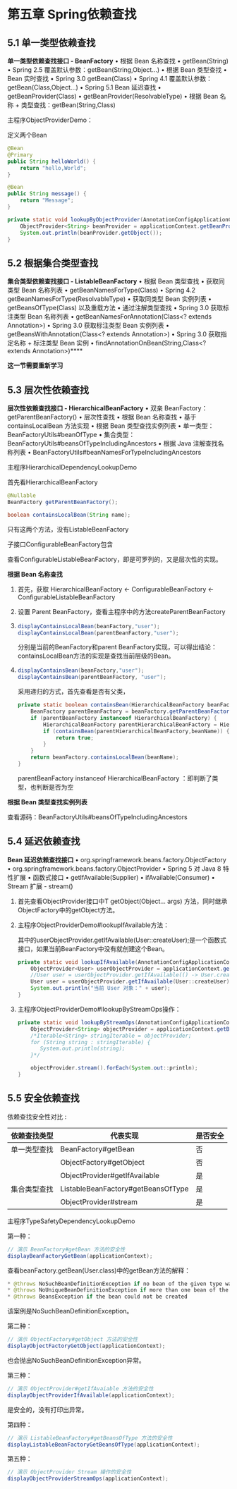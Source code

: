 # 第五章 Spring依赖查找

## 5.1 单一类型依赖查找  

**单一类型依赖查找接口 - BeanFactory**
• 根据 Bean 名称查找
		• getBean(String)
		• Spring 2.5 覆盖默认参数：getBean(String,Object...)
• 根据 Bean 类型查找
		• Bean 实时查找
				• Spring 3.0 getBean(Class)
				• Spring 4.1 覆盖默认参数：getBean(Class,Object...)
		• Spring 5.1 Bean 延迟查找
				• getBeanProvider(Class)
				• getBeanProvider(ResolvableType)
• 根据 Bean 名称 + 类型查找：getBean(String,Class)  



主程序ObjectProviderDemo：

定义两个Bean

```java
@Bean
@Primary
public String helloWorld() {
    return "hello,World";
}

@Bean
public String message() {
    return "Message";
}
```

```java
private static void lookupByObjectProvider(AnnotationConfigApplicationContext applicationContext) {
    ObjectProvider<String> beanProvider = applicationContext.getBeanProvider(String.class);
    System.out.println(beanProvider.getObject());
}
```



## 5.2 根据集合类型查找

**集合类型依赖查找接口 - ListableBeanFactory**
• 根据 Bean 类型查找
		• 获取同类型 Bean 名称列表
				• getBeanNamesForType(Class)
				• Spring 4.2 getBeanNamesForType(ResolvableType)
		• 获取同类型 Bean 实例列表
				• getBeansOfType(Class) 以及重载方法
• 通过注解类型查找
		• Spring 3.0 获取标注类型 Bean 名称列表
				• getBeanNamesForAnnotation(Class<? extends Annotation>)
		• Spring 3.0 获取标注类型 Bean 实例列表
				• getBeansWithAnnotation(Class<? extends Annotation>)
		• Spring 3.0 获取指定名称 + 标注类型 Bean 实例
				• findAnnotationOnBean(String,Class<? extends Annotation>)****  



**这一节需要重新学习**



## 5.3 层次性依赖查找

**层次性依赖查找接口 - HierarchicalBeanFactory**
• 双亲 BeanFactory：getParentBeanFactory()
• 层次性查找
		• 根据 Bean 名称查找
				• 基于 containsLocalBean 方法实现
		• 根据 Bean 类型查找实例列表
				• 单一类型：BeanFactoryUtils#beanOfType
				• 集合类型：BeanFactoryUtils#beansOfTypeIncludingAncestors
		• 根据 Java 注解查找名称列表
				• BeanFactoryUtils#beanNamesForTypeIncludingAncestors  



主程序HierarchicalDependencyLookupDemo



首先看HierarchicalBeanFactory

```java
@Nullable
BeanFactory getParentBeanFactory();

boolean containsLocalBean(String name);
```

只有这两个方法，没有ListableBeanFactory

子接口ConfigurableBeanFactory包含

查看ConfigurableListableBeanFactory，即是可罗列的，又是层次性的实现。



**根据 Bean 名称查找**

1. 首先，获取 HierarchicalBeanFactory <- ConfigurableBeanFactory <- ConfigurableListableBeanFactory

2. 设置 Parent BeanFactory，查看主程序中的方法createParentBeanFactory

3. ```java
   displayContainsLocalBean(beanFactory,"user");
   displayContainsLocalBean(parentBeanFactory,"user");
   ```

   分别是当前的BeanFactory和parent BeanFactory实现，可以得出结论：containsLocalBean方法的实现是查找当前层级的Bean。

4. ```java
   displayContainsBean(beanFactory,"user");
   displayContainsBean(parentBeanFactory, "user");
   ```

   采用递归的方式，首先查看是否有父类，

   ```java
   private static boolean containsBean(HierarchicalBeanFactory beanFactory, String beanName) {
       BeanFactory parentBeanFactory = beanFactory.getParentBeanFactory();
       if (parentBeanFactory instanceof HierarchicalBeanFactory) {
           HierarchicalBeanFactory parentHierarchicalBeanFactory = HierarchicalBeanFactory.class.cast(parentBeanFactory);
           if (containsBean(parentHierarchicalBeanFactory,beanName)) {
               return true;
           }
       }
       return beanFactory.containsLocalBean(beanName);
   }
   ```

   parentBeanFactory instanceof HierarchicalBeanFactory ：即判断了类型，也判断是否为空



**根据 Bean 类型查找实例列表**

查看源码：BeanFactoryUtils#beansOfTypeIncludingAncestors



## 5.4 延迟依赖查找  

**Bean 延迟依赖查找接口**
• org.springframework.beans.factory.ObjectFactory
• org.springframework.beans.factory.ObjectProvider
		• Spring 5 对 Java 8 特性扩展
			• 函数式接口
				• getIfAvailable(Supplier)
				• ifAvailable(Consumer)
		• Stream 扩展 - stream()  



1. 首先查看ObjectProvider接口中T getObject(Object... args) 方法，同时继承ObjectFactory中的getObject方法。

2. 主程序ObjectProviderDemo#lookupIfAvailable方法：

   其中的userObjectProvider.getIfAvailable(User::createUser);是一个函数式接口，如果当前BeanFactory中没有就创建这个Bean。

   ```java
   private static void lookupIfAvailable(AnnotationConfigApplicationContext applicationContext) {
       ObjectProvider<User> userObjectProvider = applicationContext.getBeanProvider(User.class);
       //User user = userObjectProvider.getIfAvailable(() -> User.createUser());
       User user = userObjectProvider.getIfAvailable(User::createUser);
       System.out.println("当前 User 对象：" + user);
   }
   ```

3. 主程序ObjectProviderDemo#llookupByStreamOps操作：

   ```java
   private static void lookupByStreamOps(AnnotationConfigApplicationContext applicationContext) {
       ObjectProvider<String> objectProvider = applicationContext.getBeanProvider(String.class);
       /*Iterable<String> stringIterable = objectProvider;
       for (String string : stringIterable) {
          System.out.println(string);
       }*/
   
       objectProvider.stream().forEach(System.out::println);
   }
   ```

   



## 5.5 安全依赖查找  

依赖查找安全性对比  :

| 依赖查找类型 | 代表实现                           | 是否安全 |
| ------------ | ---------------------------------- | -------- |
| 单一类型查找 | BeanFactory#getBean                | 否       |
|              | ObjectFactory#getObject            | 否       |
|              | ObjectProvider#getIfAvailable      | 是       |
| 集合类型查找 | ListableBeanFactory#getBeansOfType | 是       |
|              | ObjectProvider#stream              | 是       |



主程序TypeSafetyDependencyLookupDemo

第一种：

```java
// 演示 BeanFactory#getBean 方法的安全性
displayBeanFactoryGetBean(applicationContext);
```

查看beanFactory.getBean(User.class)中的getBean方法的解释：

```java
* @throws NoSuchBeanDefinitionException if no bean of the given type was found
* @throws NoUniqueBeanDefinitionException if more than one bean of the given type was found
* @throws BeansException if the bean could not be created
```

该案例是NoSuchBeanDefinitionException。



第二种：

```java
// 演示 ObjectFactory#getObject 方法的安全性
displayObjectFactoryGetObject(applicationContext);
```

也会抛出NoSuchBeanDefinitionException异常。



第三种：

```java
// 演示 ObjectProvider#getIfAvaiable 方法的安全性
displayObjectProviderIfAvailable(applicationContext);
```

是安全的，没有打印出异常。



第四种：

```java
// 演示 ListableBeanFactory#getBeansOfType 方法的安全性
displayListableBeanFactoryGetBeansOfType(applicationContext);
```



第五种：

```java
// 演示 ObjectProvider Stream 操作的安全性
displayObjectProviderStreamOps(applicationContext);
```

























